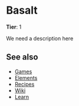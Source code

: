 # Basalt

**Tier**: 1

We need a description here

## See also

* [Games](/wiki/games)
* [Elements](/wiki/elements)
* [Recipes](/wiki/recipes)
* [Wiki](/wiki/index)
* [Learn](/learn/index)